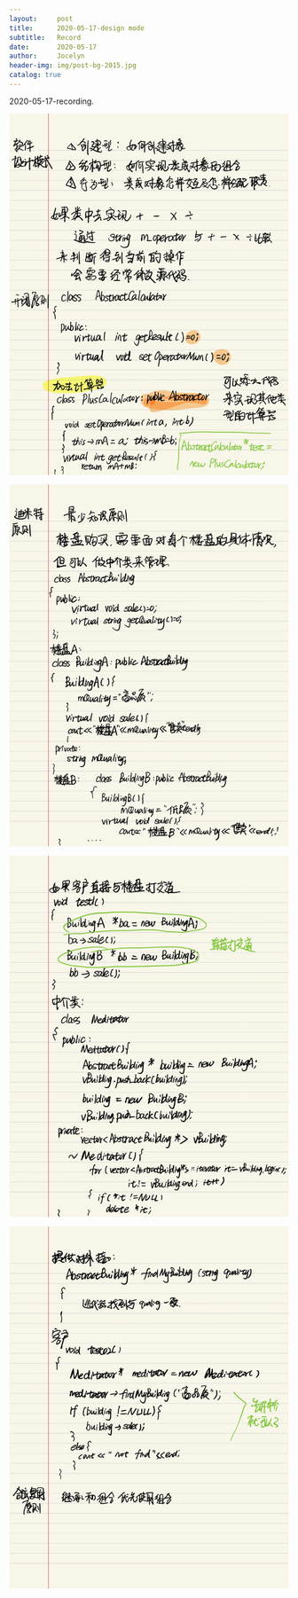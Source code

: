 ```yaml
---
layout:     post
title:      2020-05-17-design mode
subtitle:   Record
date:       2020-05-17
author:     Jocelyn
header-img: img/post-bg-2015.jpg
catalog: true
---
```


2020-05-17-recording.

![](2020-05-17-2.jpg)

![](2020-05-17-3.jpg)

![](2020-05-17-4.jpg)

![](2020-05-17-5.jpg)